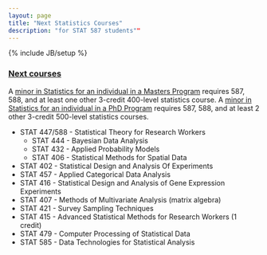 ```yaml
---
layout: page
title: "Next Statistics Courses"
description: "for STAT 587 students""
---
```

{% include JB/setup %}

### [Next courses](http://catalog.iastate.edu/azcourses/stat/)

A [minor in Statistics for an individual in a Masters Program](http://www.stat.iastate.edu/graduate-program/mscminor/) requires 587, 
588, and at least one other 3-credit 400-level statistics course. 
A [minor in Statistics for an individual in a PhD Program](http://www.stat.iastate.edu/graduate-program/grad-phd-requirements/minor-in-phd/) requires 587, 588, and at least 2 other 3-credit 500-level statistics courses.

- STAT 447/588 - Statistical Theory for Research Workers
  - STAT 444 - Bayesian Data Analysis
  - STAT 432 - Applied Probability Models
  - STAT 406 - Statistical Methods for Spatial Data
- STAT 402 - Statistical Design and Analysis Of Experiments  
- STAT 457 - Applied Categorical Data Analysis
- STAT 416 - Statistical Design and Analysis of Gene Expression Experiments
- STAT 407 - Methods of Multivariate Analysis (matrix algebra)
- STAT 421 - Survey Sampling Techniques
- STAT 415 - Advanced Statistical Methods for Research Workers (1 credit)
- STAT 479 - Computer Processing of Statistical Data
- STAT 585 - Data Technologies for Statistical Analysis
